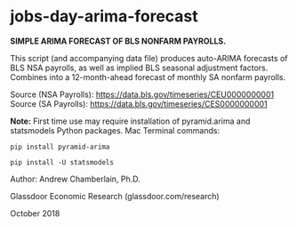 # jobs-day-arima-forecast

<b>SIMPLE ARIMA FORECAST OF BLS NONFARM PAYROLLS.</b>

This script (and accompanying data file) produces auto-ARIMA forecasts of BLS NSA payrolls, as well as implied BLS seasonal adjustment factors. Combines into a 12-month-ahead forecast of monthly SA nonfarm payrolls.

Source (NSA Payrolls): https://data.bls.gov/timeseries/CEU0000000001
Source (SA Payrolls): https://data.bls.gov/timeseries/CES0000000001

<b>Note:</b> First time use may require installation of pyramid.arima and statsmodels Python packages. Mac Terminal commands:

<code>pip install pyramid-arima</code>

<code>pip install -U statsmodels</code>

Author: Andrew Chamberlain, Ph.D.

Glassdoor Economic Research (glassdoor.com/research)

October 2018 